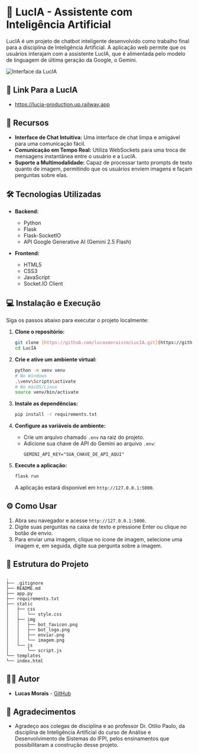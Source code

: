 # 🤖 LucIA - Assistente com Inteligência Artificial

LucIA é um projeto de chatbot inteligente desenvolvido como trabalho final para a disciplina de Inteligência Artificial. A aplicação web permite que os usuários interajam com a assistente LucIA, que é alimentada pelo modelo de linguagem de última geração da Google, o Gemini.

![Interface da LucIA](https://i.imgur.com/tz9E7sC.png)

## 🔗 Link Para a LucIA
* https://lucia-production.up.railway.app

## 🚀 Recursos

* **Interface de Chat Intuitiva:** Uma interface de chat limpa e amigável para uma comunicação fácil.
* **Comunicação em Tempo Real:** Utiliza WebSockets para uma troca de mensagens instantânea entre o usuário e a LucIA.
* **Suporte a Multimodalidade:** Capaz de processar tanto prompts de texto quanto de imagem, permitindo que os usuários enviem imagens e façam perguntas sobre elas.

## 🛠️ Tecnologias Utilizadas

* **Backend:**
    * Python
    * Flask
    * Flask-SocketIO
    * API Google Generative AI (Gemini 2.5 Flash)

* **Frontend:**
    * HTML5
    * CSS3
    * JavaScript
    * Socket.IO Client

## 💻 Instalação e Execução

Siga os passos abaixo para executar o projeto localmente:

1.  **Clone o repositório:**
    ```bash
    git clone [https://github.com/lucasmoraiscm/LucIA.git](https://github.com/lucasmoraiscm/LucIA.git)
    cd LucIA
    ```

2.  **Crie e ative um ambiente virtual:**
    ```bash
    python -m venv venv
    # No Windows
    .\venv\Scripts\activate
    # No macOS/Linux
    source venv/bin/activate
    ```

3.  **Instale as dependências:**
    ```bash
    pip install -r requirements.txt
    ```

4.  **Configure as variáveis de ambiente:**
    * Crie um arquivo chamado `.env` na raiz do projeto.
    * Adicione sua chave de API do Gemini ao arquivo `.env`:
        ```
        GEMINI_API_KEY="SUA_CHAVE_DE_API_AQUI"
        ```

5.  **Execute a aplicação:**
    ```bash
    flask run
    ```
    A aplicação estará disponível em `http://127.0.0.1:5000`.

## ⚙️ Como Usar

1.  Abra seu navegador e acesse `http://127.0.0.1:5000`.
2.  Digite suas perguntas na caixa de texto e pressione Enter ou clique no botão de envio.
3.  Para enviar uma imagem, clique no ícone de imagem, selecione uma imagem e, em seguida, digite sua pergunta sobre a imagem.

## 📁 Estrutura do Projeto
```
.
├── .gitignore
├── README.md
├── app.py
├── requirements.txt
├── static
│   ├── css
│   │   └── style.css
│   ├── img
│   │   ├── bot_favicon.png
│   │   ├── bot_logo.png
│   │   ├── enviar.png
│   │   └── imagem.png
│   └── js
│       └── script.js
└── templates
└── index.html
```

## 🧑‍💻 Autor

* **Lucas Morais** - [GitHub](https://github.com/lucasmoraiscm)

## 🤝 Agradecimentos

* Agradeço aos colegas de disciplina e ao professor Dr. Otilio Paulo, da disciplina de Inteligência Artificial do curso de Análise e Desenvolvimento de Sistemas do IFPI, pelos ensinamentos que possibilitaram a construção desse projeto.
